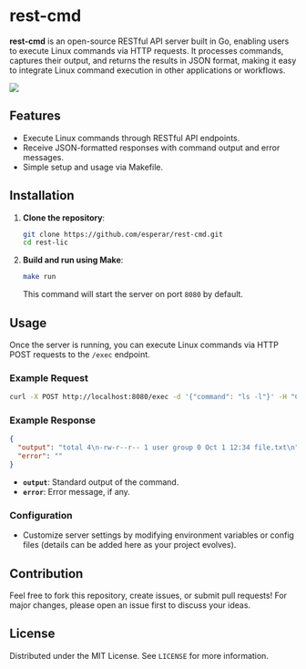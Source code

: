 # rest-cmd

**rest-cmd** is an open-source RESTful API server built in Go, enabling users to execute Linux commands via HTTP requests. It processes commands, captures their output, and returns the results in JSON format, making it easy to integrate Linux command execution in other applications or workflows.

![](./vmstat.gif)

## Features

- Execute Linux commands through RESTful API endpoints.
- Receive JSON-formatted responses with command output and error messages.
- Simple setup and usage via Makefile.

## Installation

1. **Clone the repository**:
   ```bash
   git clone https://github.com/esperar/rest-cmd.git
   cd rest-lic
   ```

2. **Build and run using Make**:
   ```bash
   make run
   ```

   This command will start the server on port `8080` by default.

## Usage

Once the server is running, you can execute Linux commands via HTTP POST requests to the `/exec` endpoint.

### Example Request

```bash
curl -X POST http://localhost:8080/exec -d '{"command": "ls -l"}' -H "Content-Type: application/json"
```

### Example Response

```json
{
  "output": "total 4\n-rw-r--r-- 1 user group 0 Oct 1 12:34 file.txt\n",
  "error": ""
}
```

- **`output`**: Standard output of the command.
- **`error`**: Error message, if any.

### Configuration

- Customize server settings by modifying environment variables or config files (details can be added here as your project evolves).

## Contribution

Feel free to fork this repository, create issues, or submit pull requests! For major changes, please open an issue first to discuss your ideas.

## License

Distributed under the MIT License. See `LICENSE` for more information.

